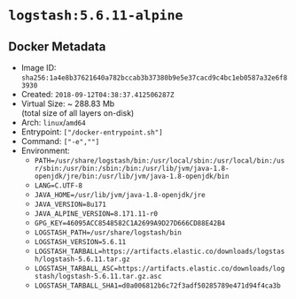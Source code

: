 # `logstash:5.6.11-alpine`

## Docker Metadata

- Image ID: `sha256:1a4e8b37621640a782bccab3b37380b9e5e37cacd9c4bc1eb0587a32e6f83930`
- Created: `2018-09-12T04:38:37.412506287Z`
- Virtual Size: ~ 288.83 Mb  
  (total size of all layers on-disk)
- Arch: `linux`/`amd64`
- Entrypoint: `["/docker-entrypoint.sh"]`
- Command: `["-e",""]`
- Environment:
  - `PATH=/usr/share/logstash/bin:/usr/local/sbin:/usr/local/bin:/usr/sbin:/usr/bin:/sbin:/bin:/usr/lib/jvm/java-1.8-openjdk/jre/bin:/usr/lib/jvm/java-1.8-openjdk/bin`
  - `LANG=C.UTF-8`
  - `JAVA_HOME=/usr/lib/jvm/java-1.8-openjdk/jre`
  - `JAVA_VERSION=8u171`
  - `JAVA_ALPINE_VERSION=8.171.11-r0`
  - `GPG_KEY=46095ACC8548582C1A2699A9D27D666CD88E42B4`
  - `LOGSTASH_PATH=/usr/share/logstash/bin`
  - `LOGSTASH_VERSION=5.6.11`
  - `LOGSTASH_TARBALL=https://artifacts.elastic.co/downloads/logstash/logstash-5.6.11.tar.gz`
  - `LOGSTASH_TARBALL_ASC=https://artifacts.elastic.co/downloads/logstash/logstash-5.6.11.tar.gz.asc`
  - `LOGSTASH_TARBALL_SHA1=d0a006812b6c72f3adf50285789e471d94f4ca3b`
